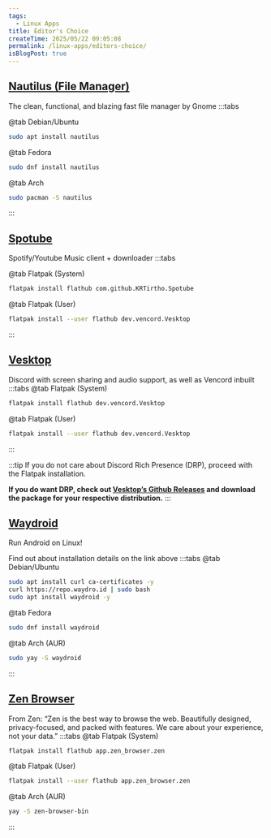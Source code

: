 ```yaml
---
tags:
  - Linux Apps
title: Editor's Choice
createTime: 2025/05/22 09:05:08
permalink: /linux-apps/editors-choice/
isBlogPost: true
---
```


## [Nautilus (File Manager)](https://apps.gnome.org/Nautilus/)

The clean, functional, and blazing fast file manager by Gnome
:::tabs

@tab Debian/Ubuntu

```bash
sudo apt install nautilus
```

@tab Fedora

```bash
sudo dnf install nautilus
```

@tab Arch

```bash
sudo pacman -S nautilus
```

:::

## [Spotube](https://flathub.org/apps/com.github.KRTirtho.Spotube)

Spotify/Youtube Music client + downloader
:::tabs

@tab Flatpak (System)

```bash
flatpak install flathub com.github.KRTirtho.Spotube
```

@tab Flatpak (User)

```bash
flatpak install --user flathub dev.vencord.Vesktop
```

:::

## [Vesktop](https://flathub.org/apps/dev.vencord.Vesktop)

Discord with screen sharing and audio support, as well as Vencord inbuilt
:::tabs
@tab Flatpak (System)

```bash
flatpak install flathub dev.vencord.Vesktop
```

@tab Flatpak (User)

```bash
flatpak install --user flathub dev.vencord.Vesktop
```

:::

:::tip
If you do not care about Discord Rich Presence (DRP), proceed with the Flatpak installation.

**If you do want DRP, check out [Vesktop’s Github Releases](https://github.com/Vencord/Vesktop/releases) and download the package for your respective distribution.**
:::

## [Waydroid](https://docs.waydro.id/usage/install-on-desktops)

Run Android on Linux!

Find out about installation details on the link above
:::tabs
@tab Debian/Ubuntu

```bash
sudo apt install curl ca-certificates -y
curl https://repo.waydro.id | sudo bash
sudo apt install waydroid -y
```

@tab Fedora

```bash
sudo dnf install waydroid
```

@tab Arch (AUR)

```bash
sudo yay -S waydroid
```

:::

## [Zen Browser](https://flathub.org/apps/app.zen_browser.zen)

From Zen: “Zen is the best way to browse the web. Beautifully designed, privacy-focused, and packed with features. We care about your experience, not your data.”
:::tabs
@tab Flatpak (System)

```bash
flatpak install flathub app.zen_browser.zen
```

@tab Flatpak (User)

```bash
flatpak install --user flathub app.zen_browser.zen
```

@tab Arch (AUR)

```bash
yay -S zen-browser-bin
```

:::

